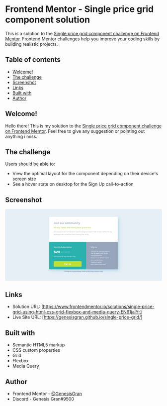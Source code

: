 # Frontend Mentor - Single price grid component solution

This is a solution to the [Single price grid component challenge on Frontend Mentor](https://www.frontendmentor.io/challenges/single-price-grid-component-5ce41129d0ff452fec5abbbc). Frontend Mentor challenges help you improve your coding skills by building realistic projects.

## Table of contents

- [Welcome!](#welcome!)
- [The challenge](#the-challenge)
- [Screenshot](#screenshot)
- [Links](#links)
- [Built with](#built-with)
- [Author](#author)

## Welcome!

Hello there! This is my solution to the [Single price grid component challenge on Frontend Mentor](https://www.frontendmentor.io/challenges/single-price-grid-component-5ce41129d0ff452fec5abbbc). Feel free to give any suggestion or pointing out anything i miss.

## The challenge

Users should be able to:

- View the optimal layout for the component depending on their device's screen size
- See a hover state on desktop for the Sign Up call-to-action

## Screenshot

![Web Preview](./web-preview.jpeg)

## Links

- Solution URL: [https://www.frontendmentor.io/solutions/single-price-grid-using-html-css-grid-flexbox-and-media-query-EN61jalY-]
- Live Site URL: [https://genesisgran.github.io/single-price-grid/]

## Built with

- Semantic HTML5 markup
- CSS custom properties
- Grid
- Flexbox
- Media Query

## Author

- Frontend Mentor - [@GenesisGran](https://www.frontendmentor.io/profile/GenesisGran)
- Discord - Genesis Gran#9500
